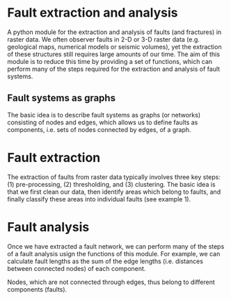 # Fault extraction and analysis
A python module for the extraction and analysis of faults (and fractures) in raster data. We often observer faults in 2-D or 3-D raster data (e.g. geological maps, numerical models or seismic volumes), yet the extraction of these structures still requires large amounts of our time. The aim of this module is to reduce this time by providing a set of functions, which can perform many of the steps required for the extraction and analysis of fault systems.


## Fault systems as graphs
The basic idea is to describe fault systems as graphs (or networks) consisting of nodes and edges, which allows us to define faults as components, i.e. sets of nodes connected by edges, of a graph.



# Fault extraction
The extraction of faults from raster data typically involves three key steps: (1) pre-processing, (2) thresholding, and (3) clustering. The basic idea is that we first clean our data, then identify areas which belong to faults, and finally classify these areas into individual faults (see example 1). 



# Fault analysis
Once we have extracted a fault network, we can perform many of the steps of a fault analysis usign the functions of this module. For example, we can calculate fault lengths as the sum of the edge lengths (i.e. distances between connected nodes) of each component.




 Nodes, which are not connected through edges, thus belong to different components (faults).
